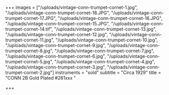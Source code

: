+++
images = ["/uploads/vintage-conn-trumpet-cornet-1.jpg", "/uploads/vintage-conn-trumpet-cornet-18.JPG", "/uploads/vintage-conn-trumpet-cornet-17.JPG", "/uploads/vintage-conn-trumpet-cornet-16.JPG", "/uploads/vintage-conn-trumpet-cornet-15.JPG", "/uploads/vintage-conn-trumpet-cornet-14.tif", "/uploads/vintage-conn-trumpet-cornet-13.jpg", "/uploads/vintage-conn-trumpet-cornet-12.jpg", "/uploads/vintage-conn-trumpet-cornet-11.jpg", "/uploads/vintage-conn-trumpet-cornet-10.jpg", "/uploads/vintage-conn-trumpet-cornet-9.jpg", "/uploads/vintage-conn-trumpet-cornet-8.jpg", "/uploads/vintage-conn-trumpet-cornet-7.jpg", "/uploads/vintage-conn-trumpet-cornet-6.jpg", "/uploads/vintage-conn-trumpet-cornet-5.jpg", "/uploads/vintage-conn-trumpet-cornet-4.jpg", "/uploads/vintage-conn-trumpet-cornet-3.jpg", "/uploads/vintage-conn-trumpet-cornet-2.jpg"]
instruments = "sold"
subtitle = "Circa 1929"
title = "CONN 2B Gold Plated #261xxx "

+++
